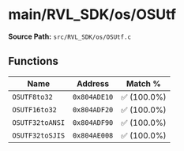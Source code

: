 # main/RVL_SDK/os/OSUtf

**Source Path:** `src/RVL_SDK/os/OSUtf.c`

## Functions

| Name | Address | Match % |
|------|---------|---------|
| `OSUTF8to32` | `0x804ADE10` | :white_check_mark: (100.0%) |
| `OSUTF16to32` | `0x804ADF20` | :white_check_mark: (100.0%) |
| `OSUTF32toANSI` | `0x804ADF90` | :white_check_mark: (100.0%) |
| `OSUTF32toSJIS` | `0x804AE008` | :white_check_mark: (100.0%) |